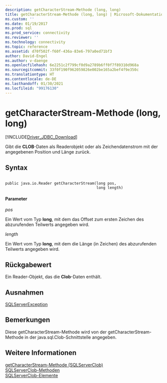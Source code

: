 ```yaml
---
description: getCharacterStream-Methode (long, long)
title: getCharacterStream-Methode (long, long) | Microsoft-Dokumentation
ms.custom: ''
ms.date: 01/19/2017
ms.prod: sql
ms.prod_service: connectivity
ms.reviewer: ''
ms.technology: connectivity
ms.topic: reference
ms.assetid: d70f502f-f60f-436a-83e6-797a0ed71bf3
author: David-Engel
ms.author: v-daenge
ms.openlocfilehash: 6e2251c2f799cf0d9a2789b6ff0f7f89310d968a
ms.sourcegitcommit: 33f0f190f962059826e002be165a2bef4f9e350c
ms.translationtype: HT
ms.contentlocale: de-DE
ms.lasthandoff: 01/30/2021
ms.locfileid: "99176130"
---
```

# <a name="getcharacterstream-method-long-long"></a>getCharacterStream-Methode (long, long)
[!INCLUDE[Driver_JDBC_Download](../../../includes/driver_jdbc_download.md)]

  Gibt die **CLOB**-Daten als Readerobjekt oder als Zeichendatenstrom mit der angegebenen Position und Länge zurück.  
  
## <a name="syntax"></a>Syntax  
  
```  
  
public java.io.Reader getCharacterStream(long pos,  
                                         long length)  
```  
  
#### <a name="parameters"></a>Parameter  
 *pos*  
  
 Ein Wert vom Typ **long**, mit dem das Offset zum ersten Zeichen des abzurufenden Teilwerts angegeben wird.  
  
 *length*  
  
 Ein Wert vom Typ **long**, mit dem die Länge (in Zeichen) des abzurufenden Teilwerts angegeben wird.  
  
## <a name="return-value"></a>Rückgabewert  
 Ein Reader-Objekt, das die **Clob**-Daten enthält.  
  
## <a name="exceptions"></a>Ausnahmen  
 [SQLServerException](../../../connect/jdbc/reference/sqlserverexception-class.md)  
  
## <a name="remarks"></a>Bemerkungen  
 Diese getCharacterStream-Methode wird von der getCharacterStream-Methode in der java.sql.Clob-Schnittstelle angegeben.  
  
## <a name="see-also"></a>Weitere Informationen  
 [getCharacterStream-Methode &#40;SQLServerClob&#41;](../../../connect/jdbc/reference/getcharacterstream-method-sqlserverclob.md)   
 [SQLServerClob-Methoden](../../../connect/jdbc/reference/sqlserverclob-methods.md)   
 [SQLServerClob-Elemente](../../../connect/jdbc/reference/sqlserverclob-members.md)  
  
  
